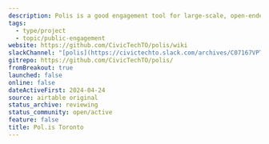 ```yaml
---
description: Polis is a good engagement tool for large-scale, open-ended feedback gathering.
tags:
  - type/project
  - topic/public-engagement
website: https://github.com/CivicTechTO/polis/wiki
slackChannel: "[polis](https://civictechto.slack.com/archives/C07167VPT7S)"
gitrepo: https://github.com/CivicTechTO/polis/
fromBreakout: true
launched: false
online: false
dateActiveFirst: 2024-04-24
source: airtable original
status_archive: reviewing
status_community: open/active
feature: false
title: Pol.is Toronto
---
```

